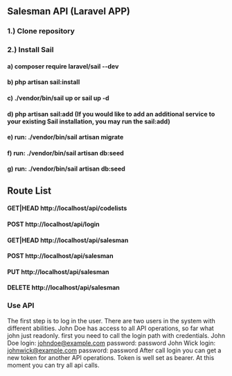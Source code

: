 ## Salesman API (Laravel APP)
### 1.) Clone repository
### 2.) Install Sail
#### a) composer require laravel/sail --dev
#### b) php artisan sail:install
#### c) ./vendor/bin/sail up or sail up -d
#### d) php artisan sail:add (If you would like to add an additional service to your existing Sail installation, you may run the sail:add)
#### e) run: ./vendor/bin/sail artisan migrate
#### f) run: ./vendor/bin/sail artisan db:seed
#### g) run: ./vendor/bin/sail artisan db:seed

## Route List
#### GET|HEAD  http://localhost/api/codelists
#### POST      http://localhost/api/login
#### GET|HEAD  http://localhost/api/salesman
#### POST      http://localhost/api/salesman
#### PUT       http://localhost/api/salesman
#### DELETE    http://localhost/api/salesman

### Use API
The first step is to log in the user. There are two users in the system with different abilities. John Doe has access to all API operations, so far what john just readonly. first you need to call the login path with credentials.
John Doe login: johndoe@example.com password: password
John Wick login: johnwick@example.com password: password
After call login you can get a new token for another API operations. Token is well set as bearer. At this moment you can try all api calls.

